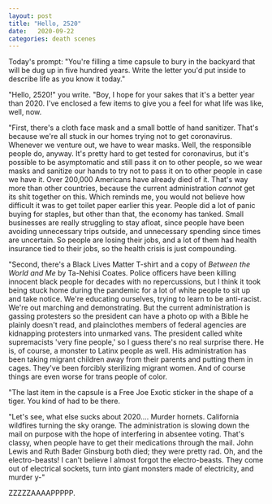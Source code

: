 ```yaml
---
layout: post
title: "Hello, 2520"
date:   2020-09-22
categories: death scenes
---
```

Today's prompt: "You're filling a time capsule to bury in the backyard that will be dug up in five hundred years. Write the letter you'd put inside to describe life as you know it today."

"Hello, 2520!" you write. "Boy, I hope for your sakes that it's a better year than 2020. I've enclosed a few items to give you a feel for what life was like, well, now. 

"First, there's a cloth face mask and a small bottle of hand sanitizer. That's because we're all stuck in our homes trying not to get coronavirus. Whenever we venture out, we have to wear masks. Well, the responsible people do, anyway. It's pretty hard to get tested for coronavirus, but it's possible to be asymptomatic and still pass it on to other people, so we wear masks and sanitize our hands to try not to pass it on to other people in case we have it. Over 200,000 Americans have already died of it. That's way more than other countries, because the current administration _cannot_ get its shit together on this. Which reminds me, you would not believe how difficult it was to get toilet paper earlier this year. People did a lot of panic buying for staples, but other than that, the economy has tanked. Small businesses are really struggling to stay afloat, since people have been avoiding unnecessary trips outside, and unnecessary spending since times are uncertain. So people are losing their jobs, and a lot of them had health insurance tied to their jobs, so the health crisis is just compounding. 

"Second, there's a Black Lives Matter T-shirt and a copy of _Between the World and Me_ by Ta-Nehisi Coates. Police officers have been killing innocent black people for decades with no repercussions, but I think it took being stuck home during the pandemic for a lot of white people to sit up and take notice. We're educating ourselves, trying to learn to be anti-racist. We're out marching and demonstrating. But the current administration is gassing protesters so the president can have a photo op with a Bible he plainly doesn't read, and plainclothes members of federal agencies are kidnapping protesters into unmarked vans. The president called white supremacists 'very fine people,' so I guess there's no real surprise there. He is, of course, a monster to Latinx people as well. His administration has been taking migrant children away from their parents and putting them in cages. They've been forcibly sterilizing migrant women. And of course things are even worse for trans people of color. 

"The last item in the capsule is a Free Joe Exotic sticker in the shape of a tiger. You kind of had to be there.

"Let's see, what else sucks about 2020.... Murder hornets. California wildfires turning the sky orange. The administration is slowing down the mail on purpose with the hope of interfering in absentee voting. That's classy, when people have to get their medications through the mail. John Lewis and Ruth Bader Ginsburg both died; they were pretty rad. Oh, and the electro-beasts! I can't believe I almost forgot the electro-beasts. They come out of electrical sockets, turn into giant monsters made of electricity, and murder y-"

ZZZZZAAAAPPPPP.
